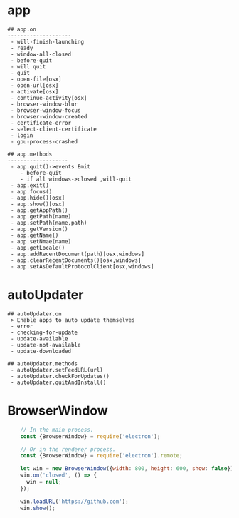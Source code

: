 app
===
	## app.on
	--------------------
	 - will-finish-launching
	 - ready
	 - window-all-closed
	 - before-quit
	 - will quit
	 - quit
	 - open-file[osx]
	 - open-url[osx]
	 - activate[osx]
	 - continue-activity[osx]
	 - browser-window-blur
	 - browser-window-focus
	 - browser-window-created
	 - certificate-error
	 - select-client-certificate
	 - login
	 - gpu-process-crashed

	## app.methods
	-------------------
	 - app.quit()->events Emit
	 	- before-quit
	 	- if all windows->closed ,will-quit
	 - app.exit()
	 - app.focus()
	 - app.hide()[osx]
	 - app.show()[osx]
	 - app.getAppPath()
	 - app.getPath(name)
	 - app.setPath(name,path)
	 - app.getVersion()
	 - app.getName()
	 - app.setNmae(name)
	 - app.getLocale()
	 - app.addRecentDocument(path)[osx,windows]
	 - app.clearRecentDocuments()[osx,windows]
	 - app.setAsDefaultProtocolClient[osx,windows]

autoUpdater
===
	## autoUpdater.on
	 > Enable apps to auto update themselves
	 - error
	 - checking-for-update
	 - update-available
	 - update-not-available
	 - update-downloaded

	## autoUpdater.methods
	 - autoUpdater.setFeedURL(url)
	 - autoUpdater.checkForUpdates()
	 - autoUpdater.quitAndInstall()

BrowserWindow
===
```JavaScript
	// In the main process.
	const {BrowserWindow} = require('electron');

	// Or in the renderer process.
	const {BrowserWindow} = require('electron').remote;

	let win = new BrowserWindow({width: 800, height: 600, show: false});
	win.on('closed', () => {
	  win = null;
	});

	win.loadURL('https://github.com');
	win.show();
```


